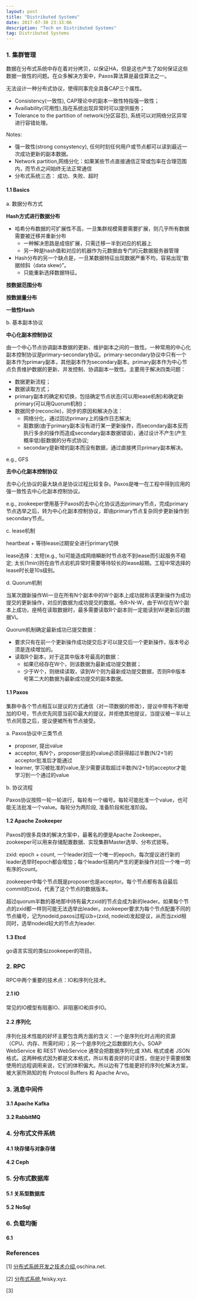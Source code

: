 ```yaml
---
layout: post
title: "Distributed Systems"
date: 2017-07-30 23:33:06
description: "Tech on Distributed Systems"
tag: Distributed Systems
---
```


### 1. 集群管理
数据在分布式系统中存在着对分拷贝，以保证HA，但是这也产生了如何保证这些数据一致性的问题。在众多解决方案中，Paxos算法算是最佳算法之一。

无法设计一种分布式协议，使得同事完全具备CAP三个属性。

- Consistency(一致性), CAP理论中的副本一致性特指强一致性；
- Availiability(可用性),指在系统出现异常时可以提供服务；
- Tolerance to the partition of network(分区容忍), 系统可以对网络分区异常进行容错处理。

Notes:

- 强一致性(strong consystency), 任何时刻任何用户或节点都可以读到最近一次成功更新的副本数据。
- Network partition,网络分化：如果某些节点直接通信正常或包率在合理范围内，而节点之间始终无法正常通信
- 分布式系统三态： 成功、失败、超时

#### 1.1 Basics
a. 数据分布方式

**Hash方式进行数据分布**

- 哈希分布数据的可扩展性不高，一旦集群规模需要需要扩展，则几乎所有数据需要被迁移并重新分布
	- 一种解决思路是成倍扩展，只需迁移一半到对应的机器上
	- 另一种是hash值和对应的机器作为元数据由专门的元数据服务器管理
- Hash分布的另一个缺点是，一旦某数据特征出现数据严重不均，容易出现“数据倾斜（data skew)”。
	- 只能重新选择数据特征。

**按数据范围分布**

**按数据量分布**

**一致性Hash**


b. 基本副本协议

**中心化副本控制协议**

由一个中心节点协调副本数据的更新、维护副本之间的一致性。一种常用的中心化副本控制协议是primary-secondary协议。primary-secondary协议中只有一个副本作为primary副本，其他副本作为secondary副本。primary副本作为中心节点负责维护数据的更新、并发控制、协调副本一致性。主要用于解决四类问题：

- 数据更新流程；
- 数据读取方式；
- primary副本的确定和切换，包括确定节点状态(可以用lease机制)和确定新primary(可以用Quorum机制)；
- 数据同步(reconcile)，同步的原因和解决办法：
	- 网络分化，通过回访primary上的操作日志解决;
	- 脏数据(由于primary副本没有进行某一更新操作，而secondary副本反而执行多余的操作而造成secondary副本数据错误)，通过设计不产生(产生概率低)脏数据的分布式协议;
	- secondary是新增的副本而没有数据，通过直接拷贝primary副本解决。

e.g., GFS

**去中心化副本控制协议**

去中心化协议的最大缺点是协议过程比较复杂。Paxos是唯一在工程中得到应用的强一致性去中心化副本控制协议。

e.g., zookeeper使用基于Paxos的去中心化协议选出primary节点，完成primary节点选举之后，转为中心化副本控制协议，即由primary节点复杂同步更新操作到secondary节点。


c. lease机制 

heartbeat + 等待lease过期安全进行primary切换

lease选择：太短(e.g., 1s)可能造成网络瞬断时节点收不到lease而引起服务不稳定; 太长(1min)则在由节点宕机异常时需要等待较长的lease超期。工程中常选择的lease时长是10s级别。

d. Quorum机制

当某次跟新操作Wi一旦在所有N个副本中的W个副本上成功就称该更新操作为成功提交的更新操作，对应的数据为成功提交的数据。令R>N-W，由于Wi仅在W个副本上成功，座椅在读取数据时，最多需要读取R个副本则一定能读到Wi更新后的数据Vi。

Quorum机制确定最新成功已提交数据：

- 要求只有在前一个更新操作成功提交后才可以提交后一个更新操作，版本号必须是连续增加的。
- 读取R个副本，对于这其中版本号最高的数据：
	- 如果已经存在W个，则该数据为最新成功提交数据；
	- 少于W个，则继续读取，读到W个则为最新成功提交数据，否则R中版本号第二大的数据为最新成功提交的副本数据。


#### 1.1 Paxos
集群中各个节点相互以提议的方式通信（对一项数据的修改），提议中带有不断增加的ID号，节点优先同意当前ID最大的提议，并拒绝其他提议，当提议被一半以上节点同意之后，提议便被所有节点接受。

a. Paxos协议中三类节点

- proposer, 提出value
- acceptor, 有N个，proposer提出的value必须获得超过半数(N/2+1)的acceptor批准后才能通过
- learner, 学习被批准的value,至少需要读取超过半数(N/2+1)的acceptor才能学习到一个通过的value

b. 协议流程

Paxos协议按照一轮一轮进行，每轮有一个编号。每轮可能批准一个value，也可能无法批准一个value。每轮分为两阶段, 准备阶段和批准阶段。


#### 1.2 Apache Zookeeper
Paxos的很多具体的解决方案中，最著名的便是Apache Zookeeper。 zookeeper可以用来存储配置数据、实现集群Master选举、分布式锁等。

zxid: epoch + count, 一个leader对应一个唯一的epoch，每次提议进行新的leader选举时epoch都会增加；每个leader任期内产生的更新操作对应一个唯一的有序的count。

zookeeper中每个节点既是proposer也是acceptor。每个节点都有各自最后commit的zxid，代表了这个节点的数据版本。

超过quorum半数的基地那中持有最大zxid的节点会成为新的leader。如果每个节点的zxid都一样则可能无法选举出leader。zookeeper要求为每个节点配置不同的节点编号，记为nodeid,paxos过程以b=(zxid, nodeid)发起提议，从而当zxid相同时，选举nodeid较大的节点为leader.


#### 1.3 Etcd
go语言实现的类似zookeeper的项目。


### 2. RPC
RPC中两个重要的技术点：IO和序列化技术。

#### 2.1 IO

常见的IO模型有阻塞IO、非阻塞IO和异步IO。

#### 2.2 序列化
序列化技术性能的好坏主要包含两方面的含义：一个是序列化时占用的资源（CPU、内存、所需时间）；另一个是序列化之后数据的大小。SOAP WebService 和 REST WebService 通常会把数据序列化成 XML 格式或者 JSON 格式。这两种格式因为都是文本格式，所以有着良好的可读性，但是对于需要频繁使用的远程调用来说，它们的体积偏大。所以边有了性能更好的序列化解决方案，被大家所熟知的有 Protocol Buffers 和 Apache Arvo。


### 3. 消息中间件

#### 3.1 Apache Kafka


#### 3.2 RabbitMQ




### 4. 分布式文件系统
#### 4.1 块存储与对象存储

#### 4.2 Ceph


### 5. 分布式数据库
#### 5.1 关系型数据库

#### 5.2 NoSql

### 6. 负载均衡

#### 6.1 



### References

[1] [分布式系统开发之技术介绍](https://my.oschina.net/lifany/blog/423082),oschina.net.

[2] [分布式系统](http://feisky.xyz/distributed/),feisky.xyz.

[3] 